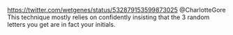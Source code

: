 https://twitter.com/wetgenes/status/532879153599873025 @CharlotteGore This technique mostly relies on confidently insisting that the 3 random letters you get are in fact your initials.